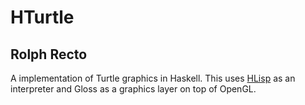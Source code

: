 # HTurtle
## Rolph Recto

A implementation of Turtle graphics in Haskell. This uses
[HLisp](http://www.github.com/rolph-recto/hlisp) as an interpreter and Gloss
as a graphics layer on top of OpenGL.

